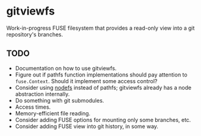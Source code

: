 # gitviewfs

Work-in-progress FUSE filesystem that provides a read-only view into a git repository's branches.

## TODO

* Documentation on how to use gitviewfs.
* Figure out if pathfs function implementations should pay attention to `fuse.Context`. Should it
  implement some access control?
* Consider using [nodefs](https://github.com/hanwen/go-fuse/tree/master/fuse/nodefs) instead of
  pathfs; gitviewfs already has a node abstraction internally.
* Do something with git submodules.
* Access times.
* Memory-efficient file reading.
* Consider adding FUSE options for mounting only some branches, etc.
* Consider adding FUSE view into git history, in some way.
